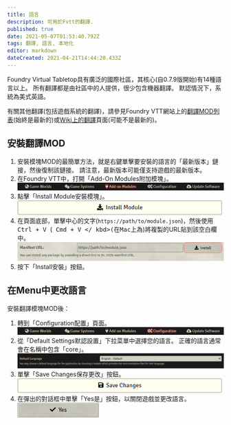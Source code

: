 ```yaml
---
title: 語言
description: 可用於Fvtt的翻譯.
published: true
date: 2021-05-07T01:53:40.792Z
tags: 翻譯, 語言, 本地化
editor: markdown
dateCreated: 2021-04-21T14:44:20.433Z
---
```


Foundry Virtual Tabletop具有廣泛的國際社區，其核心(自0.7.9版開始)有14種語言以上。 所有翻譯都是由社區中的人提供，很少包含機器翻譯。 默認情況下，系統為美式英語。

有關其他翻譯(包括遊戲系統的翻譯)，請參見Foundry VTT網站上的[翻譯MOD列表](https://foundryvtt.com/packages/tag/translation)(始終是最新的)或[Wiki上的翻譯](https://foundryvtt.wiki/en/community/Community-Translations)頁面(可能不是最新的)。


## 安裝翻譯MOD
1. 安裝模塊MOD的最簡單方法，就是右鍵單擊要安裝的語言的「最新版本」鏈接，然後復制該鏈接。 請注意，最新版本可能僅支持遊戲的最新版本。
1. 在Foundry VTT中，打開「Add-On Modules附加模塊」。
![add-on_modules_tab.png](/fvtt-ui/add-on_modules_tab.png)
1. 點擊「Install Module安裝模塊」。
![modules_install_module_button.png](/fvtt-ui/modules_install_module_button.png)
1. 在頁面底部，單擊中心的文字(`https://path/to/module.json`)，然後使用<kbd> Ctrl + V </kbd>(<kbd> Cmd + V </ kbd>(在Mac上為</kbd>)將複製的URL貼到該空白欄中。
![modules_manifest_url.png](/fvtt-ui/modules_manifest_url.png)
1. 按下「Install安裝」按鈕。

## 在Menu中更改語言
安裝翻譯模塊MOD後：
1. 轉到「Configuration配置」頁面。
![configuration_tab.png](/fvtt-ui/configuration_tab.png)
1. 從「Default Settings默認設置」下拉菜單中選擇您的語言。 正確的語言通常會在名稱中包含「core」。
![configuration_default_language_setting.png](/fvtt-ui/configuration_default_language_setting.png)
1. 單擊「Save Changes保存更改」按鈕。
![configuration_save_changes_button.png](/fvtt-ui/configuration_save_changes_button.png)
1. 在彈出的對話框中單擊「Yes是」按鈕，以關閉遊戲並更改語言。
![configuration_yes_button.png](/fvtt-ui/configuration_yes_button.png)
